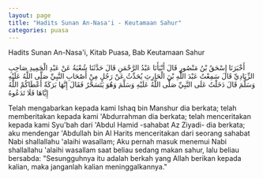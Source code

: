 ```yaml
---
layout: page
title: "Hadits Sunan An-Nasa'i - Keutamaan Sahur"
categories: puasa
---
```


Hadits Sunan An-Nasa'i, Kitab Puasa, Bab Keutamaan Sahur

<p class="arab">
أَخْبَرَنَا إِسْحَقُ بْنُ مَنْصُورٍ قَالَ أَنْبَأَنَا عَبْدُ الرَّحْمَنِ قَالَ حَدَّثَنَا شُعْبَةُ عَنْ عَبْدِ الْحَمِيدِ صَاحِبِ الزِّيَادِيِّ قَالَ سَمِعْتُ عَبْدَ اللَّهِ بْنَ الْحَارِثِ يُحَدِّثُ عَنْ رَجُلٍ مِنْ أَصْحَابِ النَّبِيِّ صَلَّى اللَّهُ عَلَيْهِ وَسَلَّمَ قَالَ دَخَلْتُ عَلَى النَّبِيِّ صَلَّى اللَّهُ عَلَيْهِ وَسَلَّمَ وَهُوَ يَتَسَحَّرُ فَقَالَ إِنَّهَا بَرَكَةٌ أَعْطَاكُمْ اللَّهُ إِيَّاهَا فَلَا تَدَعُوهُ
</p>

Telah mengabarkan kepada kami Ishaq bin Manshur dia berkata; telah memberitakan kepada kami 'Abdurrahman dia berkata; telah menceritakan kepada kami Syu'bah dari 'Abdul Hamid -sahabat Az Ziyadi- dia berkata; aku mendengar 'Abdullah bin Al Harits menceritakan dari seorang sahabat Nabi shallallahu 'alaihi wasallam; Aku pernah masuk menemui Nabi shallallahu 'alaihi wasallam saat beliau sedang makan sahur, lalu beliau bersabda: "Sesungguhnya itu adalah berkah yang Allah berikan kepada kalian, maka janganlah kalian meninggalkannya."